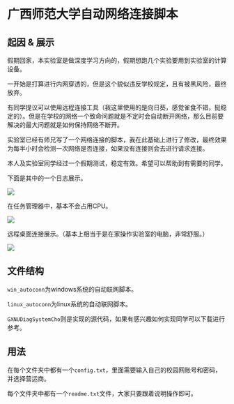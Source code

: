 # 广西师范大学自动网络连接脚本

## 起因 & 展示

假期回家，本实验室是做深度学习方向的，假期想跑几个实验要用到实验室的计算设备。

一开始是打算进行内网穿透的，但是这个貌似违反学校规定，且有被黑风险，最终放弃。

有同学提议可以使用远程连接工具（我这里使用的是向日葵，感觉雀食不错，挺稳定的）。但是在学校的网络一个致命问题就是不定时会自动断开网络，那么目前要解决的最大问题就是如何保持网络不断开。

实验室已经有师兄写了一个网络连接的脚本，我在此基础上进行了修改，最终效果为每半小时会检测一次网络是否连接，如果没有连接则会去进行请求连接。

本人及实验室同学经过一个假期测试，稳定有效。希望可以帮助到有需要的同学。



下面是其中的一个日志展示。

![](https://img2022.cnblogs.com/blog/1517575/202201/1517575-20220123220522347-1250021885.png)



在任务管理器中，基本不会占用CPU。

![](https://img2022.cnblogs.com/blog/1517575/202201/1517575-20220123220647482-303876663.png)



远程桌面连接展示。（基本上相当于是在家操作实验室的电脑，非常舒服。）

![](https://img2022.cnblogs.com/blog/1517575/202201/1517575-20220123223401643-1706536963.png)





## 文件结构

`win_autoconn`为windows系统的自动联网脚本。

`linux_autoconn`为linux系统的自动联网脚本。

`GXNUDiagSystemCho`则是实现的源代码，如果有感兴趣如何实现同学可以下载进行参考。





## 用法

在每个文件夹中都有一个`config.txt`，里面需要输入自己的校园网账号和密码，并选择营运商。

每个文件夹中都有一个`readme.txt`文件，大家只要跟着说明操作即可。











